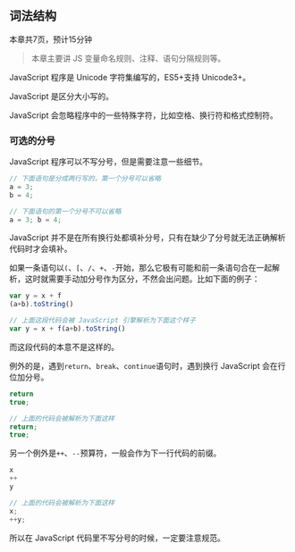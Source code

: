 ## 词法结构

本章共7页，预计15分钟

> 本章主要讲 JS 变量命名规则、注释、语句分隔规则等。

JavaScript 程序是 Unicode 字符集编写的，ES5+支持 Unicode3+。

JavaScript 是区分大小写的。

JavaScript 会忽略程序中的一些特殊字符，比如空格、换行符和格式控制符。

### 可选的分号

JavaScript 程序可以不写分号，但是需要注意一些细节。

```js
// 下面语句是分成两行写的，第一个分号可以省略
a = 3;
b = 4;

// 下面语句的第一个分号不可以省略
a = 3; b = 4;
```

JavaScript 并不是在所有换行处都填补分号，只有在缺少了分号就无法正确解析代码时才会填补。

如果一条语句以`(`、`[`、`/`、`+`、`-`开始，那么它极有可能和前一条语句合在一起解析，这时就需要手动加分号作为区分，不然会出问题。比如下面的例子：

```js
var y = x + f
(a+b).toString()

// 上面这段代码会被 JavaScript 引擎解析为下面这个样子
var y = x + f(a+b).toString()
```

而这段代码的本意不是这样的。

例外的是，遇到`return`、`break`、`continue`语句时，遇到换行 JavaScript 会在行位加分号。

```js
return
true;

// 上面的代码会被解析为下面这样
return;
true;
```

另一个例外是`++`、`--`预算符，一般会作为下一行代码的前缀。

```js
x
++
y

// 上面的代码会被解析为下面这样
x;
++y;
```

所以在 JavaScript 代码里不写分号的时候，一定要注意规范。
